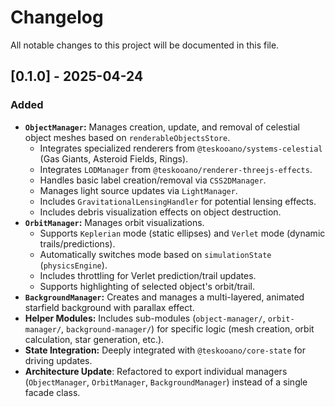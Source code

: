 # Changelog

All notable changes to this project will be documented in this file.

## [0.1.0] - 2025-04-24

### Added

- **`ObjectManager`:** Manages creation, update, and removal of celestial object meshes based on `renderableObjectsStore`.
  - Integrates specialized renderers from `@teskooano/systems-celestial` (Gas Giants, Asteroid Fields, Rings).
  - Integrates `LODManager` from `@teskooano/renderer-threejs-effects`.
  - Handles basic label creation/removal via `CSS2DManager`.
  - Manages light source updates via `LightManager`.
  - Includes `GravitationalLensingHandler` for potential lensing effects.
  - Includes debris visualization effects on object destruction.
- **`OrbitManager`:** Manages orbit visualizations.
  - Supports `Keplerian` mode (static ellipses) and `Verlet` mode (dynamic trails/predictions).
  - Automatically switches mode based on `simulationState` (`physicsEngine`).
  - Includes throttling for Verlet prediction/trail updates.
  - Supports highlighting of selected object's orbit/trail.
- **`BackgroundManager`:** Creates and manages a multi-layered, animated starfield background with parallax effect.
- **Helper Modules:** Includes sub-modules (`object-manager/`, `orbit-manager/`, `background-manager/`) for specific logic (mesh creation, orbit calculation, star generation, etc.).
- **State Integration:** Deeply integrated with `@teskooano/core-state` for driving updates.
- **Architecture Update**: Refactored to export individual managers (`ObjectManager`, `OrbitManager`, `BackgroundManager`) instead of a single facade class.
